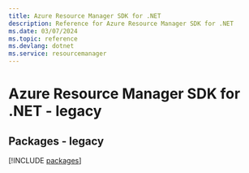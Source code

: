 ```yaml
---
title: Azure Resource Manager SDK for .NET
description: Reference for Azure Resource Manager SDK for .NET
ms.date: 03/07/2024
ms.topic: reference
ms.devlang: dotnet
ms.service: resourcemanager
---
```

# Azure Resource Manager SDK for .NET - legacy
## Packages - legacy
[!INCLUDE [packages](resource-manager-index.md)]